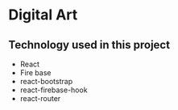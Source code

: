 # Digital Art



## Technology used in this project 
* React
* Fire base
* react-bootstrap
* react-firebase-hook
* react-router
 
